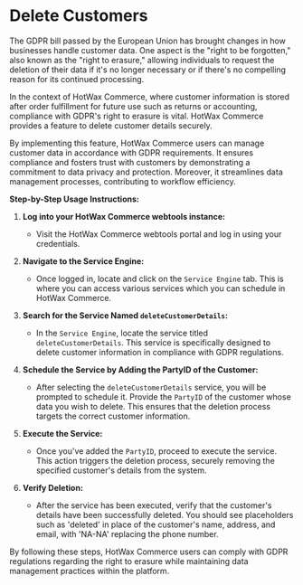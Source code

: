# Delete Customers

The GDPR bill passed by the European Union has brought changes in how businesses handle customer data. One aspect is the "right to be forgotten," also known as the "right to erasure," allowing individuals to request the deletion of their data if it's no longer necessary or if there's no compelling reason for its continued processing.

In the context of HotWax Commerce, where customer information is stored after order fulfillment for future use such as returns or accounting, compliance with GDPR's right to erasure is vital. HotWax Commerce provides a feature to delete customer details securely.

By implementing this feature, HotWax Commerce users can manage customer data in accordance with GDPR requirements. It ensures compliance and fosters trust with customers by demonstrating a commitment to data privacy and protection. Moreover, it streamlines data management processes, contributing to workflow efficiency.

**Step-by-Step Usage Instructions:**

1. **Log into your HotWax Commerce webtools instance:**
   - Visit the HotWax Commerce webtools portal and log in using your credentials.

2. **Navigate to the Service Engine:**
   - Once logged in, locate and click on the `Service Engine` tab. This is where you can access various services which you can schedule in HotWax Commerce.

3. **Search for the Service Named `deleteCustomerDetails`:**
   - In the `Service Engine`, locate the service titled `deleteCustomerDetails`. This service is specifically designed to delete customer information in compliance with GDPR regulations.

4. **Schedule the Service by Adding the PartyID of the Customer:**
   - After selecting the `deleteCustomerDetails` service, you will be prompted to schedule it. Provide the `PartyID` of the customer whose data you wish to delete. This ensures that the deletion process targets the correct customer information.

5. **Execute the Service:**
   - Once you've added the `PartyID`, proceed to execute the service. This action triggers the deletion process, securely removing the specified customer's details from the system.

6. **Verify Deletion:**
   - After the service has been executed, verify that the customer's details have been successfully deleted. You should see placeholders such as 'deleted' in place of the customer's name, address, and email, with 'NA-NA' replacing the phone number.

By following these steps, HotWax Commerce users can comply with GDPR regulations regarding the right to erasure while maintaining data management practices within the platform.
